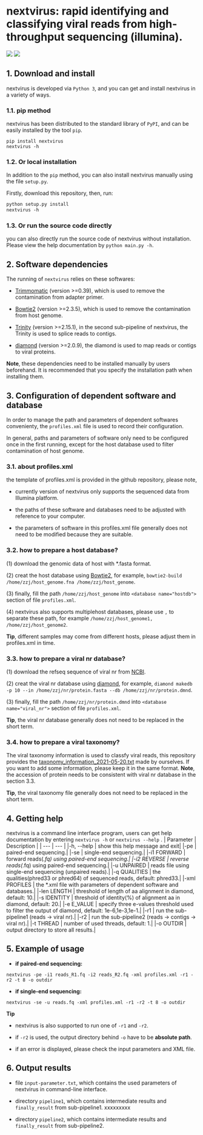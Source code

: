 # nextvirus: rapid identifying and classifying viral reads from high-throughput sequencing (illumina).

![](https://img.shields.io/badge/System-Linux-green.svg)
![](https://img.shields.io/pypi/wheel/virusrecom)


## 1. Download and install

nextvirus is developed via ```Python 3```, and you can get and install nextvirus in a variety of ways.

### 1.1. pip method

nextvirus has been distributed to the standard library of ```PyPI```, and can be easily installed by the tool ```pip```.

```
pip install nextvirus
nextvirus -h
```

### 1.2. Or local installation

In addition to the  ```pip``` method, you can also install nextvirus manually using the file ```setup.py```. 

Firstly, download this repository, then, run:
```xml
python setup.py install
nextvirus -h
```

### 1.3. Or run the source code directly

you can also directly run the source code of nextvirus without installation. Please view the help documentation by ```python main.py -h```.


## 2. Software dependencies

The running of ```nextvirus``` relies on these softwares:

+  [Trimmomatic](http://www.usadellab.org/cms/?page=trimmomatic) (version >=0.39), which is used to remove the contamination from adapter primer.

+  [Bowtie2](http://bowtie-bio.sourceforge.net/bowtie2/index.shtml) (version >=2.3.5), which is used to remove the contamination from host genome.

+  [Trinity](https://github.com/trinityrnaseq/trinityrnaseq) (version >=2.15.1), in the second sub-pipeline of nextvirus, the Trinity is used to splice reads to contigs.

+  [diamond](https://github.com/bbuchfink/diamond) (version >=2.0.9), the diamond is used to map reads or contigs to viral proteins.

<b>Note</b>, these dependencies need to be installed manually by users beforehand. It is recommended that you specify the installation path when installing them.


## 3. Configuration of dependent software and database
In order to manage the path and parameters of dependent softwares convenienty, the ```profiles.xml``` file is used to record their configuration. 

In general, paths and parameters of software only need to be configured once in the first running, except for the host database used to filter contamination of host genome.

### 3.1. about profiles.xml
the template of profiles.xml is provided in the github repository, please note,

+ currently version of nextvirus only supports the sequenced data from Illumina platform.
  
+ the paths of these software and databases need to be adjusted with reference to your computer. 
  
+ the parameters of software in this profiles.xml file generally does not need to be modified because they are suitable.


### 3.2. how to prepare a host database?
(1) download the genomic data of host with *.fasta format.

(2) creat the host database using [Bowtie2](http://bowtie-bio.sourceforge.net/bowtie2/index.shtml), for example,
 ```bowtie2-build /home/zzj/host_genome.fna /home/zzj/host_genome```.

(3) finally, fill the path ```/home/zzj/host_genome```  into ```<database name="hostdb">``` section of file ```profiles.xml```. 

(4) nextvirus also supports multiplehost databases, please use ```,``` to separate these path, for example ```/home/zzj/host_genome1, /home/zzj/host_genome2```.

<b>Tip</b>, different samples may come from different hosts, please adjust them in profiles.xml in time.

### 3.3. how to prepare a viral nr database?
(1) download the refseq sequence of viral nr from [NCBI](https://ftp.ncbi.nlm.nih.gov/refseq/release/viral/).

(2) creat the viral nr database using [diamond](https://github.com/bbuchfink/diamond), for example, 
```diamond makedb -p 10 --in /home/zzj/nr/protein.fasta --db /home/zzj/nr/protein.dmnd```. 

(3) finally, fill the path ```/home/zzj/nr/protein.dmnd```  into ```<database name="viral_nr">``` section of file ```profiles.xml```. 


<b>Tip</b>, the viral nr database generally does not need to be replaced in the short term.

### 3.4. how to prepare a viral taxonomy?
The viral taxonomy information is used to classfy viral reads, this repository provides the [taxonomy_information_2021-05-20.txt]() made by ourselves. If you want to add some information, please keep it in the same format. 
<b>Note</b>, the accession of protein needs to be consistent with viral nr database in the section 3.3.

<b>Tip</b>, the viral taxonomy file generally does not need to be replaced in the short term.


## 4. Getting help
nextvirus is a command line interface program, users can get help documentation by entering ```nextvirus -h```  or ```nextvirus --help``` .
| Parameter | Description |
| --- | --- |
|-h, --help | show this help message and exit|
|-pe | paired-end sequencing.|
|-se | single-end sequencing.|
|-i1 FORWARD | forward reads(*.fq) using paired-end sequencing.|
|-i2 REVERSE | reverse reads(*.fq) using paired-end sequencing.|
|-u UNPAIRED | reads file using single-end sequencing (unpaired reads).|
|-q QUALITIES | the qualities(phred33 or phred64) of sequenced reads, default: phred33.|
|-xml PROFILES | the *.xml file with parameters of dependent software and databases.|
|-len LENGTH | threshold of length of aa alignment in diamond, default: 10.|
|-s IDENTITY | threshold of identity(%) of alignment aa in diamond, default: 20.|
|-e E_VALUE | specify three e-values threshold used to filter the output of diamond, default: 1e-6,1e-3,1e-1.|
|-r1 | run the sub-pipeline1 (reads → viral nr).|
|-r2 | run the sub-pipeline2 (reads → contigs → viral nr).|
|-t THREAD | number of used threads, default: 1.|
|-o OUTDIR | output directory to store all results.|


## 5. Example of usage


+ <b>if paired-end sequencing:</b>
  
```
nextvirus -pe -i1 reads_R1.fq -i2 reads_R2.fq -xml profiles.xml -r1 -r2 -t 8 -o outdir
```

+ <b>if single-end sequencing:</b>
 
 ```
nextvirus -se -u reads.fq -xml profiles.xml -r1 -r2 -t 8 -o outdir
```

<b> Tip </b>
+ nextvirus is also supported to run one of ```-r1``` and ```-r2```.

+ if ```-r2``` is used, the output directory behind ```-o``` have to be <b>absolute path</b>.

+ if an error is displayed, please check the input parameters and XML file.


## 6. Output results
+ file ```input-parameter.txt```, which contains the used parameters of nextvirus in command-line interface.
+ directory ```pipeline1```, which contains intermediate results and ```finally_result``` from sub-pipeline1.
xxxxxxxxx

  
+ directory ```pipeline2```, which contains intermediate results and ```finally_result``` from sub-pipeline2.





